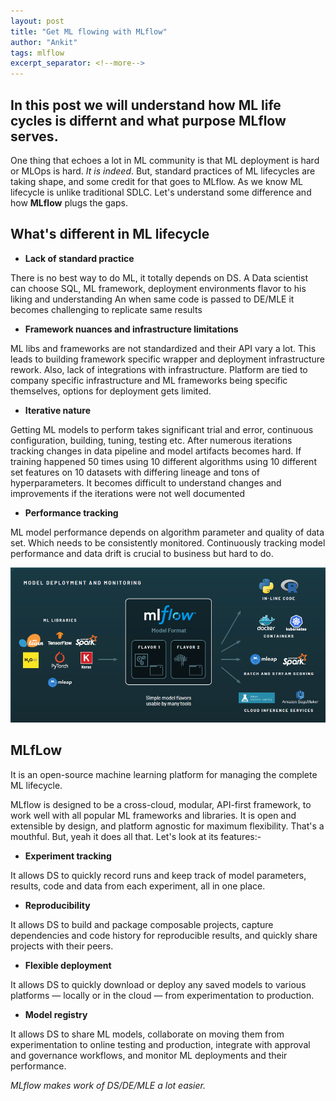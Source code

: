 ```yaml
---
layout: post
title: "Get ML flowing with MLflow"
author: "Ankit"
tags: mlflow
excerpt_separator: <!--more-->
---
```



## In this post we will understand how ML life cycles is differnt and what purpose **MLflow** serves.<!--more-->


One thing that echoes a lot in ML community is that ML deployment is hard or MLOps is hard. 
*It is indeed*. But, standard practices of ML lifecycles are taking shape, and some credit for that goes to MLflow.
As we know ML lifecycle is unlike traditional SDLC. Let's understand some difference and how **MLflow** plugs the gaps. 


## What's different in ML lifecycle 
+ **Lack of standard practice**

There is no best way to do ML, it totally depends on DS. 
A Data scientist can choose SQL, ML framework, deployment environments flavor to his liking and understanding 
An when same code is passed to DE/MLE it becomes challenging to replicate same results

+ **Framework nuances and infrastructure limitations**

ML libs and frameworks are not standardized and their API vary a lot. This leads to building framework specific wrapper and deployment infrastructure rework.
Also, lack of integrations with infrastructure. Platform are tied to company specific infrastructure and ML frameworks being specific themselves, options for deployment gets limited.

+ **Iterative nature**

Getting ML models to perform takes significant trial and error, continuous configuration, building, tuning, testing etc.
After numerous iterations tracking changes in data pipeline and model artifacts becomes hard. If training happened 50 times using 10 different algorithms using 10 different set features on 10 datasets with differing lineage and tons of hyperparameters. It becomes difficult to understand changes and improvements if the iterations were not well documented

+ **Performance tracking**

ML model performance depends on algorithm parameter and quality of data set. Which needs to be consistently monitored. Continuously tracking model performance and data drift is crucial to business but hard to do.


![Machine learning pipeline with MLflow](/assets/mlflow.png)

## MLfLow
It is an open-source machine learning platform for managing the complete ML lifecycle.

MLflow is designed to be a cross-cloud, modular, API-first framework, to work well with all popular ML frameworks and libraries. It is open and extensible by design, and platform agnostic for maximum flexibility. That's a mouthful. But, yeah it does all that. Let's look at its features:-

+ **Experiment tracking**

It allows DS to quickly record runs and keep track of model parameters, results, code and data from each experiment, all in one place.

+ **Reproducibility**

It allows DS to build and package composable projects, capture dependencies and code history for reproducible results, and quickly share projects with their peers.

+ **Flexible deployment**

It allows DS to quickly download or deploy any saved models to various platforms — locally or in the cloud — from experimentation to production.

+ **Model registry**

It allows DS to share ML models, collaborate on moving them from experimentation to online testing and production, integrate with approval and governance workflows, and monitor ML deployments and their performance.

*MLflow makes work of DS/DE/MLE a lot easier.*
